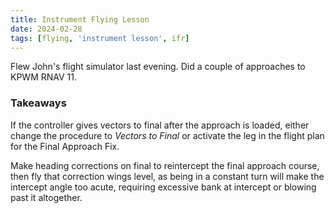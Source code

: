 ```yaml
---
title: Instrument Flying Lesson
date: 2024-02-28
tags: [flying, 'instrument lesson', ifr]
---
```


<script>
    import AdventureMap from '$lib/components/AdventureMap.svelte'

    const tracks = [
        { 
            filename: 'ifr_20240228_kpwm-kpwm.kml', 
            startLabel: 'KPWM',
            startIcon: 'flight'
        }
    ]

    const plates = [
        "kpwm_rnav11"
    ]

    const sectionals = ["ny"]

</script>

Flew John's flight simulator last evening. Did a couple of approaches to KPWM RNAV 11.

### Takeaways

If the controller gives vectors to final after the approach is loaded, either change the procedure to _Vectors to Final_ or activate the leg in the flight plan for the Final Approach Fix.

Make heading corrections on final to reintercept the final approach course, then fly that correction wings level, as being in a constant turn will make the intercept angle too acute, requiring excessive bank at intercept or blowing past it altogether.

<AdventureMap tracks={tracks} plates={plates} sectionals={sectionals} />
